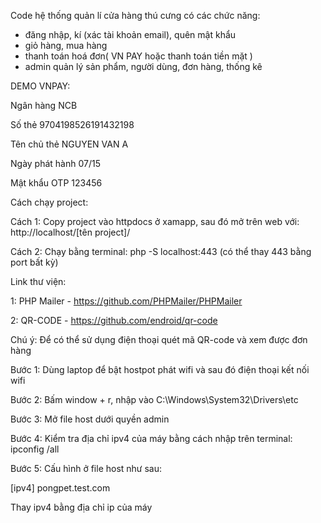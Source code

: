 Code hệ thống quản lí cửa hàng thú cưng có các chức năng:

- đăng nhập, kí (xác tài khoản email), quên mật khẩu
- giỏ hàng, mua hàng
- thanh toán hoá đơn( VN PAY hoặc thanh toán tiền mặt )
- admin quản lý sản phẩm, người dùng, đơn hàng, thống kê

DEMO VNPAY:

Ngân hàng	NCB

Số thẻ	9704198526191432198

Tên chủ thẻ	NGUYEN VAN A

Ngày phát hành	07/15

Mật khẩu OTP	123456

Cách chạy project:

Cách 1: Copy project vào httpdocs ở xamapp, sau đó mở trên web với: http://localhost/[tên project]/

Cách 2: Chạy bằng terminal: php -S localhost:443 (có thể thay 443 bằng port bất kỳ)

Link thư viện:

1: PHP Mailer - https://github.com/PHPMailer/PHPMailer

2: QR-CODE - https://github.com/endroid/qr-code


Chú ý: Để có thể sử dụng điện thoại quét mã QR-code  và xem được đơn hàng 

Bước 1: Dùng laptop để bật hostpot phát wifi và sau đó điện thoại kết nối wifi

Bước 2: Bấm window + r, nhập vào C:\Windows\System32\Drivers\etc

Bước 3: Mở file host dưới quyền admin

Bước 4: Kiểm tra địa chỉ ipv4 của máy bằng cách nhập trên terminal: ipconfig /all

Bước 5: Cấu hình ở file host như sau:

[ipv4] pongpet.test.com

Thay ipv4 bằng địa chỉ ip của máy
